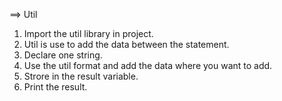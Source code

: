 
==> Util

1. Import the util library in project.
2. Util is use to add the data between the statement.
3. Declare one string.
4. Use the util format and add the data where you want to add.
5. Strore in the result variable.
7. Print the result.